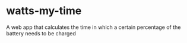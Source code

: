 # watts-my-time
A web app that calculates the time in which a certain percentage of the battery needs to be charged

